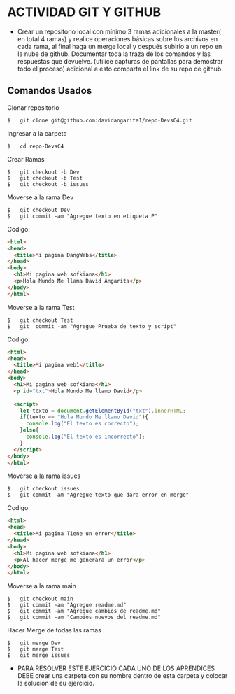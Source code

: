 # ACTIVIDAD GIT Y GITHUB

* Crear un repositorio local con mínimo 3 ramas adicionales a la master( en total 4 ramas) y realice operaciones básicas sobre los archivos en cada rama, al final haga un merge local y después subirlo a un repo en la nube de github.
Documentar toda la traza de los comandos y las respuestas que devuelve. (utilice capturas de pantallas para demostrar todo el proceso) adicional a esto comparta el link de su repo de github.

## Comandos Usados

Clonar repositorio
```
$	git clone git@github.com:davidangarita1/repo-DevsC4.git
```

Ingresar a la carpeta
```
$	cd repo-DevsC4
```

Crear Ramas
```
$	git checkout -b Dev
$	git checkout -b Test
$	git checkout -b issues
```

Moverse a la rama Dev
```
$	git checkout Dev
$	git commit -am "Agregue texto en etiqueta P"
```	
Codigo:
```html
<html>
<head>
  <title>Mi pagina DangWebs</title>
</head>
<body>
  <h1>Mi pagina web sofkiana</h1>
  <p>Hola Mundo Me llama David Angarita</p>
</body>
</html>

```

Moverse a la rama Test
```
$	git checkout Test
$	git  commit -am "Agregue Prueba de texto y script"
```	
Codigo:
```html
<html>
<head>
  <title>Mi pagina web1</title>
</head>
<body>
  <h1>Mi pagina web sofkiana</h1>
  <p id="txt">Hola Mundo Me llamo David</p>
  
  <script>
    let texto = document.getElementById("txt").innerHTML;
    if(texto == "Hola Mundo Me llamo David"){
      console.log("El texto es correcto");
    }else{
      console.log("El texto es incorrecto");
    }
  </script>
</body>
</html>

```

Moverse a la rama issues
```
$	git checkout issues
$	git commit -am "Agregue texto que dara error en merge"
```
Codigo:
```html
<html>
<head>
  <title>Mi pagina Tiene un error</title>
</head>
<body>
  <h1>Mi pagina web sofkiana</h1>
  <p>Al hacer merge me generara un error</p>
</body>
</html>
```

Moverse a la rama main
```
$	git checkout main
$	git commit -am "Agregue readme.md"
$	git commit -am "Agregue cambios de readme.md"
$	git commit -am "Cambios nuevos del readme.md"
```	

Hacer Merge de todas las ramas
```
$	git merge Dev
$	git merge Test
$	git merge issues
```

* PARA RESOLVER ESTE EJERCICIO CADA UNO DE LOS APRENDICES DEBE crear una carpeta con su nombre dentro de esta carpeta y colocar la solución de su ejercicio.